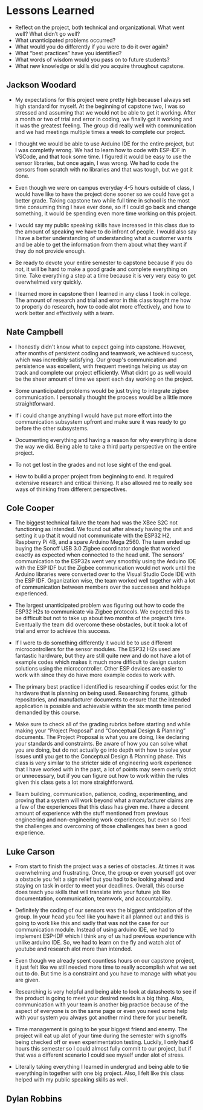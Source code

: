 # Lessons Learned

- Reflect on the project, both technical and organizational. What went well? What didn’t go well? 
- What unanticipated problems occurred? 
- What would you do differently if you were to do it over again? 
- What “best practices” have you identified? 
- What words of wisdom would you pass on to future students?
- What new knowledge or skills did you acquire throughout capstone.

## Jackson Woodard
- My expectations for this project were pretty high because I always set high standard for myself. At the beginning of capstone two, I was so stressed and assuming that we would not be able to get it working. After a month or two of trial and error in coding, we finally got it working and it was the greatest feeling. The group did really well with communication and we had meetings multiple times a week to complete our project.

- I thought we would be able to use Arduino IDE for the entire project, but I was completly wrong. We had to learn how to code with ESP-IDF in VSCode, and that took some time. I figured it would be easy to use the sensor libraries, but once again, I was wrong. We had to code the sensors from scratch with no libraries and that was tough, but we got it done.

- Even though we were on campus everyday 4-5 hours outside of class, I would have like to have the project done sooner so we could have got a better grade. Taking capstone two while full time in school is the most time consuming thing I have ever done, so if I could go back and change something, it would be spending even more time working on this project.

- I would say my public speaking skills have increased in this class due to the amount of speaking we have to do infront of people. I would also say I have a better understanding of understanding what a customer wants and be able to get the information from them about what they want if they do not provide enough.

- Be ready to devote your entire semester to capstone because if you do not, it will be hard to make a good grade and complete everything on time. Take everything a step at a time because it is very very easy to get overwhelmed very quickly.

- I learned more in capstone then I learned in any class I took in college. The amount of research and trial and error in this class tought me how to properly do research, how to code alot more effectively, and how to work better and effectively with a team.

## Nate Campbell
- I honestly didn't know what to expect going into capstone. However, after months of persistent coding and teamwork, we achieved success, which was incredibly satisfying. Our group's communication and persistence was excellent, with frequent meetings helping us stay on track and complete our project efficiently. What didnt go as well would be the sheer amount of time we spent each day working on the project.

- Some unanticipated problems would be just trying to integrate zigbee communication. I personally thought the process would be a little more straightforward.
  
- If i could change anything I would have put more effort into the communication subsystem upfront and make sure it was ready to go before the other subsystems.

- Documenting everything and having a reason for why everything is done the way we did. Being able to take a third party perspective on the entire project.
  
- To not get lost in the grades and not lose sight of the end goal.

- How to build a proper project from beginning to end. It required extensive research and critical thinking. It also allowed me to really see ways of thinking from different perspectives.

## Cole Cooper
- The biggest technical failure the team had was the XBee S2C not functioning as intended. We found out after already having the unit and setting it up that it would not communicate with the ESP32 H2, Raspberry Pi 4B, and a spare Arduino Mega 2560. The team ended up buying the Sonoff USB 3.0 Zigbee coordinator dongle that worked exactly as expected when connected to the head unit. The sensors’ communication to the ESP32s went very smoothly using the Arduino IDE with the ESP IDF but the Zigbee communication would not work until the Arduino libraries were converted over to the Visual Studio Code IDE with the ESP IDF. Organization wise, the team worked well together with a lot of communication between members over the successes and holdups experienced. 

- The largest unanticipated problem was figuring out how to code the ESP32 H2s to communicate via Zigbee protocols. We expected this to be difficult but not to take up about two months of the project’s time. Eventually the team did overcome these obstacles, but it took a lot of trial and error to achieve this success. 

- If I were to do something differently it would be to use different microcontrollers for the sensor modules. The ESP32 H2s used are fantastic hardware, but they are still quite new and do not have a lot of example codes which makes it much more difficult to design custom solutions using the microcontroller. Other ESP devices are easier to work with since they do have more example codes to work with.

- The primary best practice I identified is researching if codes exist for the hardware that is planning on being used. Researching forums, github repositories, and manufacturer documents to ensure that the intended application is possible and achievable within the six month time period demanded by this course.

- Make sure to check all of the grading rubrics before starting and while making your “Project Proposal” and “Conceptual Design & Planning” documents. The Project Proposal is what you are doing, like declaring your standards and constraints. Be aware of how you can solve what you are doing, but do not actually go into depth with how to solve your issues until you get to the Conceptual Design & Planning phase. This class is very similar to the stricter side of engineering work experience that I have worked with in the past, a lot of points may seem overly strict or unnecessary, but if you can figure out how to work within the rules given this class gets a lot more straightforward. 

- Team building, communication, patience, coding, experimenting, and proving that a system will work beyond what a manufacturer claims are a few of the experiences that this class has given me. I have a decent amount of experience with the stuff mentioned from previous engineering and non-engineering work experiences, but even so I feel the challenges and overcoming of those challenges has been a good experience.

## Luke Carson
- From start to finish the project was a series of obstacles. At times it was overwhelming and frustrating. Once, the group or even yourself got over a obstacle you felt a sign relief but you had to be looking ahead and staying on task in order to meet your deadlines. Overall, this course does teach you skills that will translate into your future job like documentation, communication, teamwork, and accountability. 

- Definitely the coding of our sensors was the biggest anticipation of the group. In your head you feel like you have it all planned out and this is going to work like this and sadly that was not the case for our communication module. Instead of using arduino IDE, we had to implement ESP-IDF which I think any of us had previous experience with unlike arduino IDE. So, we had to learn on the fly and watch alot of youtube and research alot more than intended.

- Even though we already spent countless hours on our capstone project, it just felt like we still needed more time to really accomplish what we set out to do. But time is a constraint and you have to manage with what you are given.

- Researching is very helpful and being able to look at datasheets to see if the product is going to meet your desired needs is a big thing. Also, communication with your team is another big practice because of the aspect of everyone is on the same page or even you need some help with your system you always got another mind there for your benefit.

- Time management is going to be your biggest friend and enemy. The project will eat up alot of your time during the semester with signoffs being checked off or even experimentation testing. Luckily, I only had 6 hours this semester so I could almost fully commit to our project, but if that was a different scenario I could see myself under alot of stress.

- Literally taking everything I learned in undergrad and being able to tie everything in together with one big project. Also, I felt like this class helped with my public speaking skills as well. 

## Dylan Robbins

